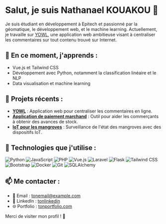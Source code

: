 # Salut, je suis Nathanael KOUAKOU 👋

Je suis étudiant en développement à Epitech et passionné par la géomatique, le développement web, et le machine learning. Actuellement, je travaille sur [YOWL](https://github.com/tonrepo/yowl), une application web ambitieuse visant à centraliser les commentaires sur tout contenu trouvé sur Internet. 

## 🌱 En ce moment, j'apprends :
- Vue.js et Tailwind CSS
- Développement avec Python, notamment la classification linéaire et le NLP
- Data visualisation et machine learning

## 🚀 Projets récents :
- **[YOWL](https://github.com/tonrepo/yowl)** : Application web pour centraliser les commentaires en ligne.
- **[Application de paiement marchand](https://github.com/tonrepo/application-paiement)** : Outil pour aider les commerçants à obtenir des avances de stock.
- **[IoT pour les mangroves](https://github.com/tonrepo/iot-mangroves)** : Surveillance de l'état des mangroves avec des dispositifs IoT.

## 🔧 Technologies que j'utilise :

![Python](https://img.shields.io/badge/Python-3776AB?style=for-the-badge&logo=python&logoColor=white)
![JavaScript](https://img.shields.io/badge/JavaScript-F7DF1C?style=for-the-badge&logo=javascript&logoColor=black)
![PHP](https://img.shields.io/badge/PHP-777BB4?style=for-the-badge&logo=php&logoColor=white)
![Vue.js](https://img.shields.io/badge/Vue.js-4FC08D?style=for-the-badge&logo=vue.js&logoColor=white)
![Laravel](https://img.shields.io/badge/Laravel-EF3C2F?style=for-the-badge&logo=laravel&logoColor=white)
![Flask](https://img.shields.io/badge/Flask-000000?style=for-the-badge&logo=flask&logoColor=white)
![Tailwind CSS](https://img.shields.io/badge/Tailwind%20CSS-06B6D4?style=for-the-badge&logo=tailwind-css&logoColor=white)
![Bootstrap](https://img.shields.io/badge/Bootstrap-563D7C?style=for-the-badge&logo=bootstrap&logoColor=white)
![Docker](https://img.shields.io/badge/Docker-2496ED?style=for-the-badge&logo=docker&logoColor=white)
![Git](https://img.shields.io/badge/Git-F05032?style=for-the-badge&logo=git&logoColor=white)
![SQLAlchemy](https://img.shields.io/badge/SQLAlchemy-4B8BBE?style=for-the-badge&logo=sqlalchemy&logoColor=white)

## 📫 Me contacter :
- 📧 Email : [tonemail@example.com](mailto:tonemail@example.com)
- 💼 LinkedIn : [tonlinkedin](https://linkedin.com/in/tonlinkedin)
- 🌐 Portfolio : [tonportfolio.com](https://tonportfolio.com)

Merci de visiter mon profil ! 🚀
